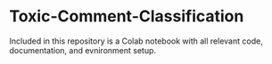 # Toxic-Comment-Classification

Included in this repository is a Colab notebook with all relevant code, documentation, and evnironment setup.

